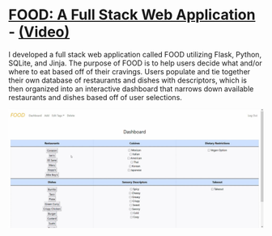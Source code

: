 <div></div> 

# [FOOD: A Full Stack Web Application](https://github.com/j-m-github/CS50x-final-project) - [(Video)](https://www.youtube.com/watch?v=fAoQFMFd43c)
I developed a full stack web application called FOOD utilizing Flask, Python, SQLite, and Jinja. The purpose of FOOD is to help users decide what and/or where to eat based off of their cravings. Users populate and tie together their own database of restaurants and dishes with descriptors, which is then organized into an interactive dashboard that narrows down available restaurants and dishes based off of user selections.

![alt text](https://github.com/j-m-github/Jacob-Mitchell-Portfolio/blob/main/FOOD.jpg "FOOD snapshot")
